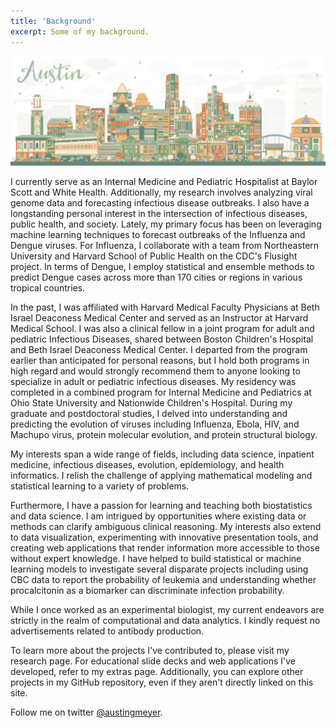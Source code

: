 ```yaml
---
title: 'Background'
excerpt: Some of my background.
---
```


![](/images/austin.jpg)

I currently serve as an Internal Medicine and Pediatric Hospitalist at Baylor Scott and White Health. Additionally, my research involves analyzing viral genome data and forecasting infectious disease outbreaks. I also have a longstanding personal interest in  the intersection of infectious diseases, public health, and society. Lately, my primary focus has been on leveraging machine learning techniques to forecast outbreaks of the Influenza and Dengue viruses. For Influenza, I collaborate with a team from Northeastern University and Harvard School of Public Health on the CDC's Flusight project. In terms of Dengue, I employ statistical and ensemble methods to predict Dengue cases across more than 170 cities or regions in various tropical countries.

In the past, I was affiliated with Harvard Medical Faculty Physicians at Beth Israel Deaconess Medical Center and served as an Instructor at Harvard Medical School. I was also a clinical fellow in a joint program for adult and pediatric Infectious Diseases, shared between Boston Children's Hospital and Beth Israel Deaconess Medical Center. I departed from the program earlier than anticipated for personal reasons, but I hold both programs in high regard and would strongly recommend them to anyone looking to specialize in adult or pediatric infectious diseases. My residency was completed in a combined program for Internal Medicine and Pediatrics at Ohio State University and Nationwide Children's Hospital. During my graduate and postdoctoral studies, I delved into understanding and predicting the evolution of viruses including Influenza, Ebola, HIV, and Machupo virus, protein molecular evolution, and protein structural biology.

My interests span a wide range of fields, including data science, inpatient medicine, infectious diseases, evolution, epidemiology, and health informatics. I relish the challenge of applying mathematical modeling and statistical learning to a variety of problems.

Furthermore, I have a passion for learning and teaching both biostatistics and data science. I am intrigued by opportunities where existing data or methods can clarify ambiguous clinical reasoning. My interests also extend to data visualization, experimenting with innovative presentation tools, and creating web applications that render information more accessible to those without expert knowledge. I have helped to build statistical or machine learning models to investigate several disparate projects including using CBC data to report the probability of leukemia and understanding whether procalcitonin as a biomarker can discriminate infection probability.

While I once worked as an experimental biologist, my current endeavors are strictly in the realm of computational and data analytics. I kindly request no advertisements related to antibody production.

To learn more about the projects I've contributed to, please visit my research page. For educational slide decks and web applications I've developed, refer to my extras page. Additionally, you can explore other projects in my GitHub repository, even if they aren't directly linked on this site.

Follow me on twitter <a href="https://twitter.com/austingmeyer">@austingmeyer</a>.